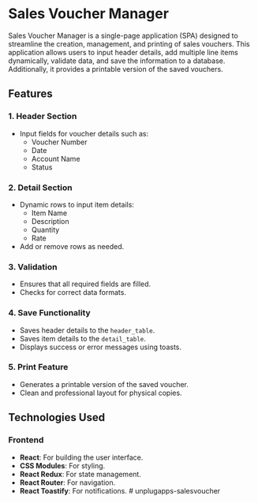 # Sales Voucher Manager

Sales Voucher Manager is a single-page application (SPA) designed to streamline the creation, management, and printing of sales vouchers. This application allows users to input header details, add multiple line items dynamically, validate data, and save the information to a database. Additionally, it provides a printable version of the saved vouchers.

## Features

### 1. Header Section
- Input fields for voucher details such as:
  - Voucher Number
  - Date
  - Account Name
  - Status

### 2. Detail Section
- Dynamic rows to input item details:
  - Item Name
  - Description
  - Quantity
  - Rate
- Add or remove rows as needed.

### 3. Validation
- Ensures that all required fields are filled.
- Checks for correct data formats.

### 4. Save Functionality
- Saves header details to the `header_table`.
- Saves item details to the `detail_table`.
- Displays success or error messages using toasts.

### 5. Print Feature
- Generates a printable version of the saved voucher.
- Clean and professional layout for physical copies.

## Technologies Used

### Frontend
- **React**: For building the user interface.
- **CSS Modules**: For styling.
- **React Redux**: For state management.
- **React Router**: For navigation.
- **React Toastify**: For notifications.
#   u n p l u g a p p s - s a l e s v o u c h e r  
 
